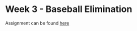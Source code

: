 # Week 3 - Baseball Elimination



Assignment can be found [here](https://coursera.cs.princeton.edu/algs4/assignments/baseball/specification.php)
